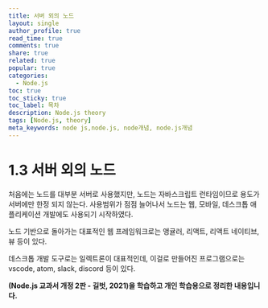 ```yaml
---
title: 서버 외의 노드
layout: single
author_profile: true
read_time: true
comments: true
share: true
related: true
popular: true
categories:
  - Node.js
toc: true
toc_sticky: true
toc_label: 목차
description: Node.js theory
tags: [Node.js, theory]
meta_keywords: node js,node.js, node개념, node.js개념
---
```


# 1.3 서버 외의 노드

처음에는 노드를 대부분 서버로 사용했지만, 노드는 자바스크립트 런타임이므로 용도가 서버에만 한정 되지 않는다.
사용범위가 점점 늘어나서 노드는 웹, 모바일, 데스크톱 애플리케이션 개발에도 사용되기 시작하였다.

노드 기반으로 돌아가는 대표적인 웹 프레임워크로는 앵귤러, 리액트, 리액트 네이티브, 뷰 등이 있다.

데스크톱 개발 도구로는 일렉트론이 대표적인데, 이걸로 만들어진 프로그램으로는 vscode, atom, slack, discord 등이 있다.

**(Node.js 교과서 개정 2판 - 길벗, 2021)을 학습하고 개인 학습용으로 정리한 내용입니다.**
